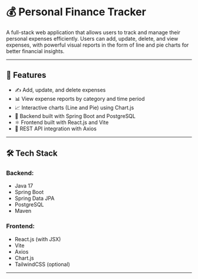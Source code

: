 # 💰 Personal Finance Tracker

A full-stack web application that allows users to track and manage their personal expenses efficiently. Users can add, update, delete, and view expenses, with powerful visual reports in the form of line and pie charts for better financial insights.

---

## 🚀 Features

- ✍️ Add, update, and delete expenses
- 📊 View expense reports by category and time period
- 📈 Interactive charts (Line and Pie) using Chart.js
- 🔐 Backend built with Spring Boot and PostgreSQL
- ⚛️ Frontend built with React.js and Vite
- 🔄 REST API integration with Axios

---

## 🛠️ Tech Stack

### Backend:
- Java 17
- Spring Boot
- Spring Data JPA
- PostgreSQL
- Maven

### Frontend:
- React.js (with JSX)
- Vite
- Axios
- Chart.js
- TailwindCSS (optional)

---



